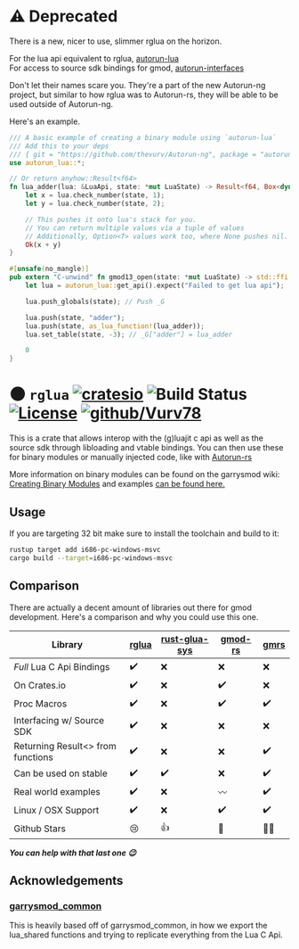 # ⚠️ Deprecated

There is a new, nicer to use, slimmer rglua on the horizon.

For the lua api equivalent to rglua, [autorun-lua](https://github.com/thevurv/Autorun-ng/tree/master/packages/autorun-lua)  
For access to source sdk bindings for gmod, [autorun-interfaces](https://github.com/thevurv/Autorun-ng/tree/master/packages/autorun-interfaces)

Don't let their names scare you. They're a part of the new Autorun-ng project, but similar to how rglua was to Autorun-rs, they will be able to be used outside of Autorun-ng.

Here's an example.

```rs
/// A basic example of creating a binary module using `autorun-lua`
/// Add this to your deps
/// { git = "https://github.com/thevurv/Autorun-ng", package = "autorun-lua" }
use autorun_lua::*;

// Or return anyhow::Result<f64>
fn lua_adder(lua: &LuaApi, state: *mut LuaState) -> Result<f64, Box<dyn std::error::Error>> {
	let x = lua.check_number(state, 1);
	let y = lua.check_number(state, 2);

	// This pushes it onto lua's stack for you.
	// You can return multiple values via a tuple of values
	// Additionally, Option<T> values work too, where None pushes nil.
	Ok(x + y)
}

#[unsafe(no_mangle)]
pub extern "C-unwind" fn gmod13_open(state: *mut LuaState) -> std::ffi::c_int {
	let lua = autorun_lua::get_api().expect("Failed to get lua api");

	lua.push_globals(state); // Push _G

	lua.push(state, "adder");
	lua.push(state, as_lua_function!(lua_adder));
	lua.set_table(state, -3); // _G["adder"] = lua_adder

	0
}
```

# 🌑 ``rglua`` [![cratesio](https://img.shields.io/crates/v/rglua.svg)](https://crates.io/crates/rglua) ![Build Status](https://github.com/Vurv78/rglua/actions/workflows/ci.yml/badge.svg) [![License](https://img.shields.io/github/license/Vurv78/rglua?color=red)](https://opensource.org/licenses/Apache-2.0) [![github/Vurv78](https://img.shields.io/discord/824727565948157963?label=Discord&logo=discord&logoColor=ffffff&labelColor=7289DA&color=2c2f33)](https://discord.gg/epJFC6cNsw)

This is a crate that allows interop with the (g)luajit c api as well as the source sdk through libloading and vtable bindings.
You can then use these for binary modules or manually injected code, like with [Autorun-rs](https://github.com/Vurv78/Autorun-rs)

More information on binary modules can be found on the garrysmod wiki: [Creating Binary Modules](https://wiki.facepunch.com/gmod/Creating_Binary_Modules) and examples [can be found here.](https://github.com/Vurv78/rglua/tree/master/examples)
## Usage
If you are targeting 32 bit make sure to install the toolchain and build to it:
```bash
rustup target add i686-pc-windows-msvc
cargo build --target=i686-pc-windows-msvc
```

## Comparison
There are actually a decent amount of libraries out there for gmod development.
Here's a comparison and why you could use this one.

[rglua]: https://crates.io/crates/rglua
[rust-glua-sys]: https://github.com/SpiralP/rust-glua-sys
[gmod-rs]: https://crates.io/crates/gmod
[gmrs]: https://github.com/diogo464/gmrs

| Library                           | [rglua] | [rust-glua-sys] | [gmod-rs]   | [gmrs] |
|-----------------------------------|---------|-----------------|-------------|--------|
| *Full* Lua C Api Bindings         | ✔️     | ❌              | ❌         | ❌    |
| On Crates.io                      | ✔️     | ❌              | ✔️         | ❌    |
| Proc Macros                       | ✔️     | ❌              | ✔️         | ✔️    |
| Interfacing w/  Source SDK        | ✔️     | ❌              | ❌         | ❌    |
| Returning Result<> from functions | ✔️	 | ❌              | ❌         | ✔️    |
| Can be used on stable             | ✔️     | ✔️              | ❌         | ✔️    |
| Real world examples               | ✔️     | ❌              | 〰️         | ✔️    |
| Linux / OSX Support               | ✔️     | ❌              | ✔️         | ✔️    |
| Github Stars                      | 😢     | 👍              | 👑         | 🤷‍♂️    |

__*You can help with that last one 😉*__

## Acknowledgements
### [garrysmod_common](https://github.com/danielga/garrysmod_common)
This is heavily based off of garrysmod_common, in how we export the lua_shared functions and trying to replicate everything from the Lua C Api.

